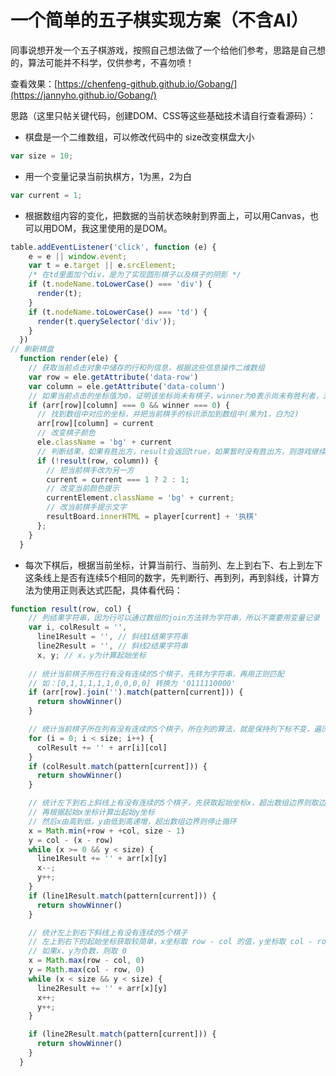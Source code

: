 # 一个简单的五子棋实现方案（不含AI）

同事说想开发一个五子棋游戏，按照自己想法做了一个给他们参考，思路是自己想的，算法可能并不科学，仅供参考，不喜勿喷！

查看效果：[https://chenfeng-github.github.io/Gobang/](https://jannyho.github.io/Gobang/)

思路（这里只帖关键代码，创建DOM、CSS等这些基础技术请自行查看源码）：

* 棋盘是一个二维数组，可以修改代码中的 size改变棋盘大小

```javascript
var size = 10;
```
* 用一个变量记录当前执棋方，1为黑，2为白

```javascript
var current = 1;
```
* 根据数组内容的变化，把数据的当前状态映射到界面上，可以用Canvas，也可以用DOM，我这里使用的是DOM。

```javascript
table.addEventListener('click', function (e) {
    e = e || window.event;
    var t = e.target || e.srcElement;
    /* 在td里面加个div，是为了实现圆形棋子以及棋子的阴影 */
    if (t.nodeName.toLowerCase() === 'div') {
      render(t);
    }
    if (t.nodeName.toLowerCase() === 'td') {
      render(t.querySelector('div'));
    }
  })
// 刷新棋盘
  function render(ele) {
    // 获取当前点击对象中储存的行和列信息，根据这些信息操作二维数组
    var row = ele.getAttribute('data-row')
    var column = ele.getAttribute('data-column')
    // 如果当前点击的坐标值为0，证明该坐标尚未有棋子，winner为0表示尚未有胜利者，游戏正在进行中
    if (arr[row][column] === 0 && winner === 0) {
      // 找到数组中对应的坐标，并把当前棋手的标识添加到数组中(黑为1，白为2)
      arr[row][column] = current
      // 改变棋子颜色
      ele.className = 'bg' + current
      // 判断结果，如果有胜出方，result会返回true，如果暂时没有胜出方，则游戏继续
      if (!result(row, column)) {
        // 把当前棋手改为另一方
        current = current === 1 ? 2 : 1;
        // 改变当前颜色提示
        currentElement.className = 'bg' + current;
        // 改当前棋手提示文字
        resultBoard.innerHTML = player[current] + '执棋'
      };
    }
  }
```

* 每次下棋后，根据当前坐标，计算当前行、当前列、左上到右下、右上到左下这条线上是否有连续5个相同的数字，先判断行、再到列，再到斜线，计算方法为使用正则表达式匹配，具体看代码：

```javascript
function result(row, col) {
	// 列结果字符串，因为行可以通过数组的join方法转为字符串，所以不需要用变量记录
    var i, colResult = '', 
      line1Result = '', // 斜线1结果字符串
      line2Result = '', // 斜线2结果字符串
      x, y; // x，y为计算起始坐标
      
    // 统计当前棋子所在行有没有连续的5个棋子，先转为字符串，再用正则匹配
    // 如：[0,1,1,1,1,1,0,0,0,0] 转换为 '0111110000'
    if (arr[row].join('').match(pattern[current])) {
      return showWinner()
    }

    // 统计当前棋子所在列有没有连续的5个棋子，所在列的算法，就是保持列下标不变，遍历每一行
    for (i = 0; i < size; i++) {
      colResult += '' + arr[i][col]
    }
    if (colResult.match(pattern[current])) {
      return showWinner()
    }

    // 统计左下到右上斜线上有没有连续的5个棋子，先获取起始坐标x，超出数组边界则取边界值
    // 再根据起始x坐标计算出起始y坐标
    // 然后x由高到低，y由低到高递增，超出数组边界则停止循环
    x = Math.min(+row + +col, size - 1)
    y = col - (x - row)
    while (x >= 0 && y < size) {
      line1Result += '' + arr[x][y]
      x--;
      y++;
    }
    if (line1Result.match(pattern[current])) {
      return showWinner()
    }

    // 统计左上到右下斜线上有没有连续的5个棋子
    // 左上到右下的起始坐标获取较简单，x坐标取 row - col 的值，y坐标取 col - row 的值
    // 如果x、y为负数，则取 0
    x = Math.max(row - col, 0)
    y = Math.max(col - row, 0)
    while (x < size && y < size) {
      line2Result += '' + arr[x][y]
      x++;
      y++;
    }

    if (line2Result.match(pattern[current])) {
      return showWinner()
    }
  }
```
